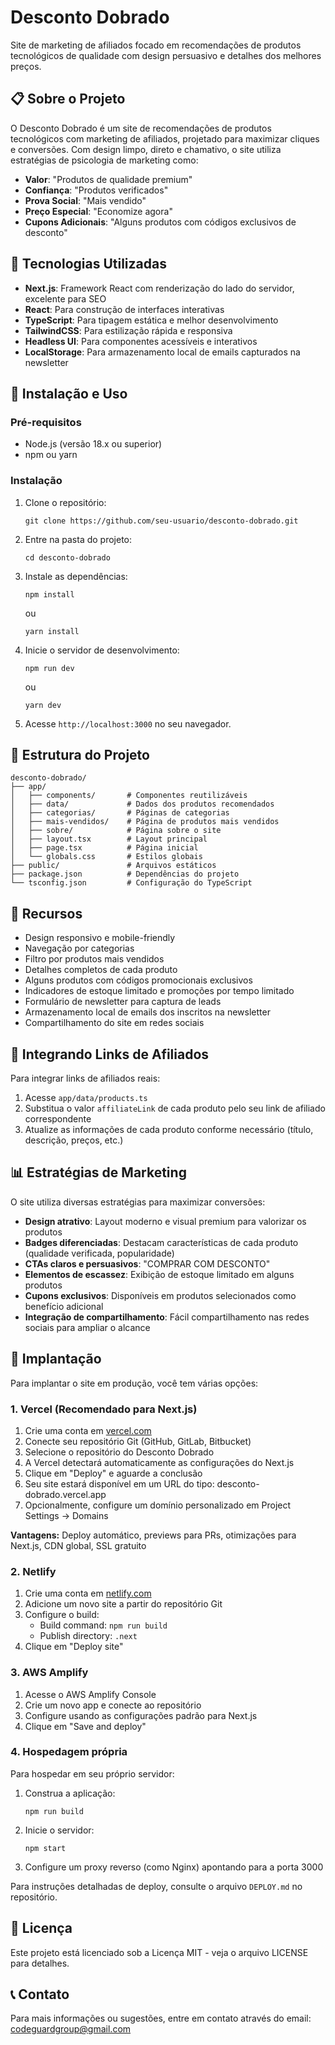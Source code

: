 # Desconto Dobrado

Site de marketing de afiliados focado em recomendações de produtos tecnológicos de qualidade com design persuasivo e detalhes dos melhores preços.

## 📋 Sobre o Projeto

O Desconto Dobrado é um site de recomendações de produtos tecnológicos com marketing de afiliados, projetado para maximizar cliques e conversões. Com design limpo, direto e chamativo, o site utiliza estratégias de psicologia de marketing como:

- **Valor**: "Produtos de qualidade premium"
- **Confiança**: "Produtos verificados"
- **Prova Social**: "Mais vendido"
- **Preço Especial**: "Economize agora"
- **Cupons Adicionais**: "Alguns produtos com códigos exclusivos de desconto"

## 🚀 Tecnologias Utilizadas

- **Next.js**: Framework React com renderização do lado do servidor, excelente para SEO
- **React**: Para construção de interfaces interativas
- **TypeScript**: Para tipagem estática e melhor desenvolvimento
- **TailwindCSS**: Para estilização rápida e responsiva
- **Headless UI**: Para componentes acessíveis e interativos
- **LocalStorage**: Para armazenamento local de emails capturados na newsletter

## 🔧 Instalação e Uso

### Pré-requisitos

- Node.js (versão 18.x ou superior)
- npm ou yarn

### Instalação

1. Clone o repositório:
   ```
   git clone https://github.com/seu-usuario/desconto-dobrado.git
   ```

2. Entre na pasta do projeto:
   ```
   cd desconto-dobrado
   ```

3. Instale as dependências:
   ```
   npm install
   ```
   ou
   ```
   yarn install
   ```

4. Inicie o servidor de desenvolvimento:
   ```
   npm run dev
   ```
   ou
   ```
   yarn dev
   ```

5. Acesse `http://localhost:3000` no seu navegador.

## 📂 Estrutura do Projeto

```
desconto-dobrado/
├── app/
│   ├── components/       # Componentes reutilizáveis
│   ├── data/             # Dados dos produtos recomendados
│   ├── categorias/       # Páginas de categorias
│   ├── mais-vendidos/    # Página de produtos mais vendidos
│   ├── sobre/            # Página sobre o site
│   ├── layout.tsx        # Layout principal
│   ├── page.tsx          # Página inicial
│   └── globals.css       # Estilos globais
├── public/               # Arquivos estáticos
├── package.json          # Dependências do projeto
└── tsconfig.json         # Configuração do TypeScript
```

## 📱 Recursos

- Design responsivo e mobile-friendly
- Navegação por categorias
- Filtro por produtos mais vendidos
- Detalhes completos de cada produto
- Alguns produtos com códigos promocionais exclusivos
- Indicadores de estoque limitado e promoções por tempo limitado
- Formulário de newsletter para captura de leads
- Armazenamento local de emails dos inscritos na newsletter
- Compartilhamento do site em redes sociais

## 🔄 Integrando Links de Afiliados

Para integrar links de afiliados reais:

1. Acesse `app/data/products.ts`
2. Substitua o valor `affiliateLink` de cada produto pelo seu link de afiliado correspondente
3. Atualize as informações de cada produto conforme necessário (título, descrição, preços, etc.)

## 📊 Estratégias de Marketing

O site utiliza diversas estratégias para maximizar conversões:

- **Design atrativo**: Layout moderno e visual premium para valorizar os produtos
- **Badges diferenciadas**: Destacam características de cada produto (qualidade verificada, popularidade)
- **CTAs claros e persuasivos**: "COMPRAR COM DESCONTO"
- **Elementos de escassez**: Exibição de estoque limitado em alguns produtos
- **Cupons exclusivos**: Disponíveis em produtos selecionados como benefício adicional
- **Integração de compartilhamento**: Fácil compartilhamento nas redes sociais para ampliar o alcance

## 🚀 Implantação

Para implantar o site em produção, você tem várias opções:

### 1. Vercel (Recomendado para Next.js)

1. Crie uma conta em [vercel.com](https://vercel.com)
2. Conecte seu repositório Git (GitHub, GitLab, Bitbucket)
3. Selecione o repositório do Desconto Dobrado
4. A Vercel detectará automaticamente as configurações do Next.js
5. Clique em "Deploy" e aguarde a conclusão
6. Seu site estará disponível em um URL do tipo: desconto-dobrado.vercel.app
7. Opcionalmente, configure um domínio personalizado em Project Settings → Domains

**Vantagens:** Deploy automático, previews para PRs, otimizações para Next.js, CDN global, SSL gratuito

### 2. Netlify

1. Crie uma conta em [netlify.com](https://netlify.com)
2. Adicione um novo site a partir do repositório Git
3. Configure o build:
   - Build command: `npm run build`
   - Publish directory: `.next`
4. Clique em "Deploy site"

### 3. AWS Amplify

1. Acesse o AWS Amplify Console
2. Crie um novo app e conecte ao repositório
3. Configure usando as configurações padrão para Next.js
4. Clique em "Save and deploy"

### 4. Hospedagem própria

Para hospedar em seu próprio servidor:

1. Construa a aplicação:
   ```
   npm run build
   ```
2. Inicie o servidor:
   ```
   npm start
   ```
3. Configure um proxy reverso (como Nginx) apontando para a porta 3000

Para instruções detalhadas de deploy, consulte o arquivo `DEPLOY.md` no repositório.

## 📄 Licença

Este projeto está licenciado sob a Licença MIT - veja o arquivo LICENSE para detalhes.

## 📞 Contato

Para mais informações ou sugestões, entre em contato através do email: codeguardgroup@gmail.com

